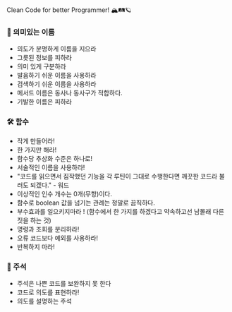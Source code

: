 Clean Code for better Programmer! 🏔🛤🪐

### 📄 의미있는 이름 
- 의도가 분명하게 이름을 지으라
- 그릇된 정보를 피하라
- 의미 있게 구분하라
- 발음하기 쉬운 이름을 사용하라
- 검색하기 쉬운 이름을 사용하라
- 메서드 이름은 동사나 동사구가 적합하다.
- 기발한 이름은 피하라

### 🛠 함수
- 작게 만들어라!
- 한 가지만 해라!
- 함수당 추상화 수준은 하나로!
- 서술적인 이름을 사용하라!
- "코드를 읽으면서 짐작했던 기능을 각 루틴이 그대로 수행한다면 깨끗한 코드라 불러도 되겠다." - 워드
- 이상적인 인수 개수는 0개(무항)이다.
- 함수로 boolean 값을 넘기는 관례는 정말로 끔직하다.
- 부수효과를 일으키지마라 ! (함수에서 한 가지를 하겠다고 약속하고선 남몰래 다른 짓을 하는 것)
- 명령과 조회를 분리하라!
- 오류 코드보다 예외를 사용하라!
- 반복하지 마라!

### 🤫 주석
- 주석은 나쁜 코드를 보완하지 못 한다
- 코드로 의도를 표현하라!
- 의도를 설명하는 주석

